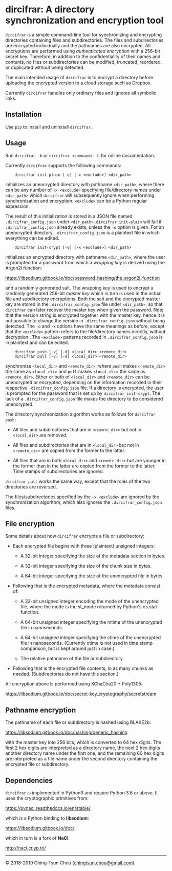 
# dircifrar: A directory synchronization and encryption tool

`dircifrar` is a simple command-line tool for synchronizing and
encrypting directories containing files and subdirectories.  The files
and subdirectories are encrypted individually and the pathnames are
also encrypted.  All encryptions are performed using *authenticated
encryption* with a 256-bit secret key.  Therefore, in addition to the
confidentiality of their names and contents, no files or
subdirectories can be modified, truncated, reordered, or duplicated
without being detected.

The main intended usage of `dircifrar` is to encrypt a directory
before uploading the encrypted version to a cloud storage such as
Dropbox.

Currently `dircifrar` handles only ordinary files and ignores all
symbolic links.

## Installation

Use `pip` to install and uninstall `dircifrar`.

## Usage

Run `dircifrar -h` or `dircifrar <command> -h` for online documentation.

Currently `dircifrar` supports the following commands:

```
    dircifrar init-plain [-o] [-x <exclude>] <dir_path>
```

initializes an unencrypted directory with pathname `<dir_path>`, where
there can be any number of `-x <exclude>` specifying file/directory
names under `<dir_path>` which `dircifrar` will subsequently ignore
when performing synchronization and encryption.  `<exclude>` can be a
Python regular expression.

The result of this initialization is stored in a JSON file named
`.dircifrar_config.json` under `<dir_path>`.  `dircifrar init-plain`
will fail if `.dircifrar_config.json` already exists, unless the `-o`
option is given.  For an unencrypted directory,
`.dircifrar_config.json` is a plaintext file in which everything can
be edited.

```
    dircifrar init-crypt [-o] [-x <exclude>] <dir_path>
```

initializes an encrypted directory with pathname `<dir_path>`, where
the user is prompted for a password from which a *wrapping key* is
derived using the Argon2i function:

https://libsodium.gitbook.io/doc/password_hashing/the_argon2i_function

and a randomly generated salt.  The wrapping key is used to encrypt a
randomly generated 256-bit *master key* which in turn is used in the
actual file and subdirectory encryptions.  Both the salt and the
encrypted master key are stored in the `.dircifrar_config.json` file
under `<dir_path>`, so that `dircifrar` can later recover the master
key when given the password.  Note that the version string is
encrypted together with the master key, hence it is not possible to
change the version in `.dircifrar_config.json` without being detected.
The `-o` and `-x` options have the same meanings as before, except
that the `<exclude>` pattern refers to the file/directory names
directly, without decryption .  The `<exclude>` patterns recorded in
`.dircifrar_config.json` is in plaintext and can be edited.

```
    dircifrar push [-v] [-d] <local_dir> <remote_dir>
    dircifrar pull [-v] [-d] <local_dir> <remote_dir>
```

synchronize `<local_dir>` and `<remote_dir>`, where `push` makes
`<remote_dir>` the same as `<local_dir>` and `pull` makes
`<local_dir>` the same as `<remote_dir>`.  Either or both of
`<local_dir>` and `<remote_dir>` can be unencrypted or encrypted,
depending on the information recorded in their respective
`.dircifrar_config.json` file.  If a directory is encrypted, the user
is prompted for the password that is set up by `dircifrar init-crypt`.
The lack of a `.dircifrar_config.json` file makes the directory to be
considered unencrypted.

The directory synchronization algorithm works as follows for `dircifrar push`:

* All files and subdirectories that are in `<remote_dir>` but not in
  `<local_dir>` are removed.

* All files and subdirectories that are in `<local_dir>` but not in
  `<remote_dir>` are copied from the former to the latter.

* All files that are in both `<local_dir>` and `<remote_dir>` but are
  younger in the former than in the latter are copied from the former
  to the latter.  Time stamps of subdirectories are ignored.

`dircifrar pull` works the same way, except that the roles of the two
directories are reversed.

The files/subdirectories specified by the `-x <exclude>` are ignored
by the synchronization algorithm, which also ignores the
`.dircifrar_config.json` files.

## File encryption

Some details about how `dircifrar` encrypts a file or subdirectory:

* Each encrypted file begins with three (plaintext) unsigned integers:

  + A 32-bit integer specifying the size of the metadata section in bytes.

  + A 32-bit integer specifying the size of the chunk size in bytes.

  + A 64-bit integer specifying the size of the unencrypted file in bytes.

* Following that is the encrypted metadata, where the metadata consist of:

  + A 32-bit unsigned integer encoding the mode of the unencrypted file,
    where the mode is the st_mode returned by Python's os.stat function.

  + A 64-bit unsigned integer specifying the mtime of the unencrypted file in nanoseconds.

  + A 64-bit unsigned integer specifying the ctime of the unencrypted file in nanoseconds.
    (Currently ctime is not used in time stamp comparison, but is kept around just in case.)

  + The relative pathname of the file or subdirectory.

* Following that is the encrypted file contents, in as many chunks as needed.
  (Subdirectories do not have this section.)

All encryption above is performed using XChaCha20 + Poly1305:

https://libsodium.gitbook.io/doc/secret-key_cryptography/secretstream

## Pathname encryption

The pathname of each file or subdirectory is hashed using BLAKE2b:

https://libsodium.gitbook.io/doc/hashing/generic_hashing

with the master key into 256 bits, which is converted to 64 hex
digits.  The first 2 hex digits are interpreted as a directory name,
the next 2 hex digits another directory name under the first one, and
the remaining 60 hex digits are interpreted as a file name under the
second directory containing the encrypted file or subdirectory.

## Dependencies

`dircifrar` is implemented in Python3 and require Python 3.6 or above.
It uses the cryptographic primitives from:

https://pynacl.readthedocs.io/en/stable/

which is a Python binding to **libsodium**:

https://libsodium.gitbook.io/doc/

which in turn is a fork of **NaCl**:

http://nacl.cr.yp.to/

--------------------------------
&copy; 2018-2019  Ching-Tsun Chou (<chingtsun.chou@gmail.com>)
